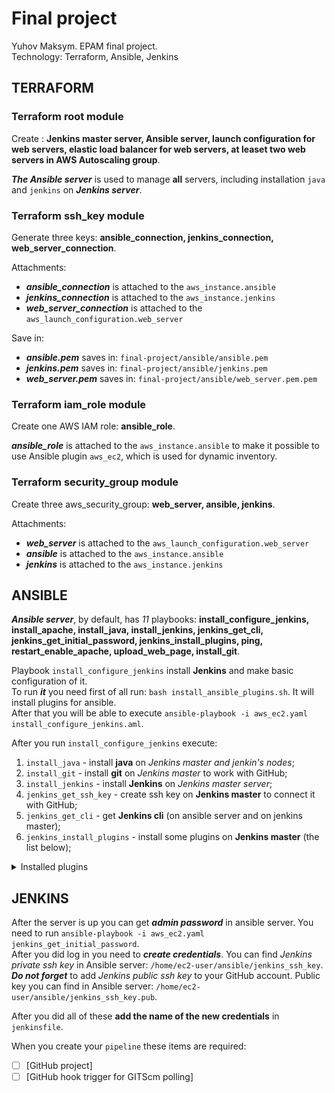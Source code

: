 # Final project

Yuhov Maksym. EPAM final project.  
Technology: Terraform, Ansible, Jenkins

## TERRAFORM

### **Terraform root module**  
  
  
Create : **Jenkins master server, Ansible server, launch configuration for web servers, elastic load balancer for web servers, at leaset two web servers in AWS Autoscaling group**.

***The Ansible server*** is used to manage **all** servers, including installation ```java``` and ```jenkins``` on ***Jenkins server***.  
  
  
### **Terraform ssh_key module**
  
  
Generate three keys: **ansible_connection, jenkins_connection, web_server_connection**.
  
Attachments:
- ***ansible_connection*** is attached to the ```aws_instance.ansible```  
- ***jenkins_connection*** is attached to the ```aws_instance.jenkins```  
- ***web_server_connection*** is attached to the ```aws_launch_configuration.web_server```  
  
Save in:
- ***ansible.pem*** saves in: ```final-project/ansible/ansible.pem``` 
- ***jenkins.pem*** saves in: ```final-project/ansible/jenkins.pem```  
- ***web_server.pem*** saves in: ```final-project/ansible/web_server.pem.pem```  

### **Terraform iam_role module**
  
  
Create one AWS IAM role: **ansible_role**.

***ansible_role*** is attached to the ```aws_instance.ansible``` to make it possible to use Ansible plugin ```aws_ec2```, which is used for dynamic inventory.

### **Terraform security_group module**
  

Create three aws_security_group: **web_server, ansible, jenkins**.
  
Attachments:
- ***web_server*** is attached to the ```aws_launch_configuration.web_server```  
- ***ansible*** is attached to the ```aws_instance.ansible```  
- ***jenkins*** is attached to the ```aws_instance.jenkins```  
  
## ANSIBLE

  
***Ansible server***, by default, has *11* playbooks: **install_configure_jenkins, install_apache, install_java, install_jenkins, jenkins_get_cli, jenkins_get_initial_password, jenkins_install_plugins, ping, restart_enable_apache, upload_web_page, install_git**.  
  

Playbook ```install_configure_jenkins``` install **Jenkins** and make basic configuration of it.   
To run ***it*** you need first of all run: ```bash install_ansible_plugins.sh```. It will install plugins for ansible.  
After that you will be able to execute ```ansible-playbook -i aws_ec2.yaml install_configure_jenkins.aml```.  

After you run ```install_configure_jenkins``` execute:
1.  ```install_java``` - install **java** on *Jenkins master and jenkin's nodes*;
2.  ```install_git``` - install **git** on *Jenkins master* to work with GitHub;
3.  ```install_jenkins``` - install **Jenkins** on *Jenkins master server*;
4.  ```jenkins_get_ssh_key``` - create ssh key on **Jenkins master** to connect it with GitHub;
5.  ```jenkins_get_cli``` - get **Jenkins cli** (on ansible server and on jenkins master);
6.  ```jenkins_install_plugins``` - install some plugins on **Jenkins master** (the list below);

<details><summary>Installed plugins</summary>
  
- Locale
- Git
- Pipeline
  
</details>

## JENKINS

  
After the server is up you can get ***admin password*** in ansible server. You need to run ```ansible-playbook -i aws_ec2.yaml jenkins_get_initial_password```.  
After you did log in you need to ***create credentials***. You can find *Jenkins private ssh key* in Ansible server: ```/home/ec2-user/ansible/jenkins_ssh_key```.  
***Do not forget*** to add *Jenkins public ssh key* to your GitHub account. Public key you can find in Ansible server: ```/home/ec2-user/ansible/jenkins_ssh_key.pub```.  
  
After you did all of these **add the name of the new credentials** in ```jenkinsfile```.
  
When you create your ```pipeline``` these items are required:  
- [ ] [GitHub project]
- [ ] [GitHub hook trigger for GITScm polling]